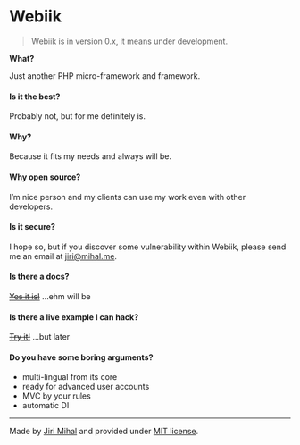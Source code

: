 # Webiik

> Webiik is in version 0.x, it means under development.

__What?__

Just another PHP micro-framework and framework.

#### Is it the best?
Probably not, but for me definitely is.

#### Why?
Because it fits my needs and always will be.

#### Why open source?
I’m nice person and my clients can use my work even with other developers.

#### Is it secure?
I hope so, but if you discover some vulnerability within Webiik, please send me an email at jiri@mihal.me.

#### Is there a docs?
[~~Yes it is!~~]() ...ehm will be

#### Is there a live example I can hack?
[~~Try it!~~]() ...but later

#### Do you have some boring arguments?
- multi-lingual from its core
- ready for advanced user accounts
- MVC by your rules
- automatic DI

---
Made by [Jiri Mihal](https://github.com/Jiri-Mihal) and provided under [MIT license](http://opensource.org/licenses/MIT).